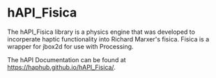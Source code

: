 # hAPI_Fisica

The hAPI_Fisica library is a physics engine that was developed to incorperate haptic functionality into Richard Marxer's fisica. Fisica is a wrapper for jbox2d for use with Processing. 

The hAPI Documentation can be found at https://haphub.github.io/hAPI_Fisica/. 
